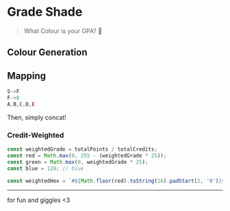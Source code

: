 # Grade Shade

> What Colour is your GPA? 🥸

## Colour Generation

## Mapping

```js
S->F
F->0
A,B,C,D,E
```

Then, simply concat!

### Credit-Weighted

```javascript
const weightedGrade = totalPoints / totalCredits;
const red = Math.max(0, 255 - (weightedGrade * 25));
const green = Math.max(0, weightedGrade * 25);
const blue = 128; // blue

const weightedHex = `#${Math.floor(red).toString(16).padStart(2, '0')}${Math.floor(green).toString(16).padStart(2, '0')}${Math.floor(blue).toString(16).padStart(2, '0')}`;
```

---

for fun and giggles <3

